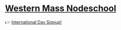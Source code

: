 [Western Mass Nodeschool](nodeschool.io/western-mass)
====================

:point_right: [International Day Signup!](https://ti.to/nodeschool-western-massachusetts/nodeschool-international-day-2015/)
